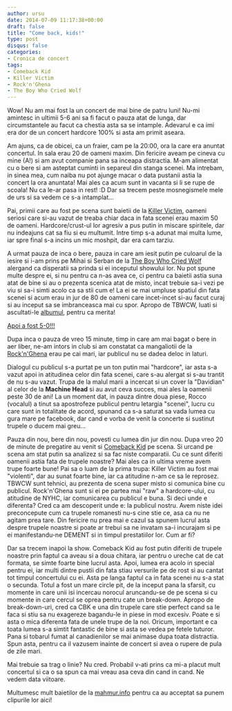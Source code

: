 ```yaml
---
author: ursu
date: 2014-07-09 11:17:38+00:00
draft: false
title: "Come back, kids!"
type: post
disqus: false
categories:
- Cronica de concert
tags:
- Comeback Kid
- Killer Victim
- Rock'n'Ghena
- The Boy Who Cried Wolf
---
```

Wow! Nu am mai fost la un concert de mai bine de patru luni! Nu-mi amintesc in ultimii 5-6 ani sa fi facut o pauza atat de lunga, dar circumstantele au facut ca chestia asta sa se intample. Adevarul e ca imi era dor de un concert hardcore 100% si asta am primit aseara.

Am ajuns, ca de obicei, ca un fraier, cam pe la 20:00, ora la care era anuntat concertul. In sala erau 20 de oameni maxim. Din fericire aveam pe cineva cu mine (A!) si am avut companie pana sa inceapa distractia. M-am alimentat cu o bere si am asteptat cuminti in separeul din stanga scenei. Ma intrebam, in sinea mea, cum naiba nu pot ajunge macar o data pustanii astia la concert la ora anuntata! Mai ales ca acum sunt in vacanta si li se rupe de scoala! Nu ca le-ar pasa in rest! :D Dar sa trecem peste mosnegismele mele de urs si sa vedem ce s-a intamplat...

Pai, primii care au fost pe scena sunt baietii de la [Killer Victim](https://www.facebook.com/pages/Killer-Victim/264380730404889), oameni seriosi care si-au vazut de treaba chiar daca in fata scenei erau maxim 50 de oameni. Hardcore/crust-ul lor agresiv a pus putin in miscare spiritele, dar nu indeajuns cat sa fiu si eu multumit. Intre timp s-a adunat mai multa lume, iar spre final s-a incins un mic moshpit, dar era cam tarziu.

A urmat pauza de inca o bere, pauza in care am iesit putin pe culoarul de la iesire si i-am prins pe Mihai si Serban de la [The Boy Who Cried Wolf](https://www.facebook.com/TheBoyWhoCriedWolf) alergand ca disperatii sa prinda si ei inceputul showului lor. Nu pot spune multe despre ei, si nu pentru ca n-as avea ce, ci pentru ca baietii astia suna atat de bine si au o prezenta scenica atat de misto, incat trebuie sa-i vezi pe viu si sa-i simti acolo ca sa stii cum e! La ei se mai umpluse spatiul din fata scenei si acum erau in jur de 80 de oameni care incet-incet si-au facut curaj si au inceput sa se imbranceasca mai cu spor. Apropo de TBWCW, luati si ascultati-le [albumul](http://tbwcw.bandcamp.com/), pentru ca merita!

[Apoi a fost 5-0!!!](http://www.fifa.com/worldcup/matches/round=255955/match=300186474/index.html#nosticky)

Dupa inca o pauza de vreo 15 minute, timp in care am mai bagat o bere in aer liber, ne-am intors in club si am constatat ca mangaliotii de la [Rock'n'Ghena](https://www.facebook.com/RocknGhena) erau pe cai mari, iar publicul nu se dadea deloc in laturi.

Dialogul cu publicul s-a purtat pe un ton putin mai "hardcore", iar asta s-a vazut apoi in atitudinea celor din fata scenei, care s-au alergat si s-au trantit de nu s-au vazut. Trupa de la malul marii a incercat si un cover la "Davidian" al celor de la **Machine Head** si au avut ceva succes, mai ales la oamenii peste 30 de ani! La un moment dat, in pauza dintre doua piese, Rocco (vocalul) a tinut sa apostrofeze publicul pentru letargia "scenei", lucru cu care sunt in totalitate de acord, spunand ca s-a saturat sa vada lumea cu gura mare pe facebook, dar cand e vorba de venit la concerte si sustinut trupele o ducem mai greu...

Pauza din nou, bere din nou, povesti cu lumea din jur din nou. Dupa vreo 20 de minute de pregatire au venit si [Comeback Kid](https://www.facebook.com/Comeback.Kid) pe scena. Si urcand pe scena am stat putin sa analizez si sa fac niste comparatii. Cu ce sunt diferiti oamenii astia fata de trupele noastre? Mai ales ca in ultima vreme avem trupe foarte bune! Pai sa o luam de la prima trupa: Killer Victim au fost mai "violenti", dar au sunat foarte bine, iar ca atitudine n-am ce sa le reprosez. TBWCW sunt tehnici, au prezenta de scena super misto si comunica bine cu publicul. Rock'n'Ghena sunt si ei pe partea mai "raw" a hardcore-ului, cu atitudine de NYHC, iar comunicarea cu publicul e buna. Si deci unde e diferenta? Cred ca am descoperit unde e: la publicul nostru. Avem niste idei preconcepute cum ca trupele romanesti nu-s cine stie ce, asa ca nu ne agitam prea tare. Din fericire nu prea mai e cazul sa spunem lucrul asta despre trupele noastre si poate ar trebui sa ne invatam sa-i incurajam si pe ei manifestandu-ne DEMENT si in timpul prestatiilor lor. Cum ar fi?

Dar sa trecem inapoi la show. Comeback Kid au fost putin diferiti de trupele noastre prin faptul ca aveau si a doua chitara, iar pentru o ureche cat de cat formata, se simte foarte bine lucrul asta. Apoi, lumea era acolo in special pentru ei, iar multi dintre pustii din fata stiau versurile pe de rost si au cantat tot timpul concertului cu ei. Asta pe langa faptul ca in fata scenei nu s-a stat o secunda. Totul a fost un mare circle pit, de la inceput pana la sfarsit, cu momente in care unii isi incercau norocul aruncandu-se de pe scena si cu momente in care cercul se oprea pentru cate un break-down. Apropo de break-down-uri, cred ca CBK e una din trupele care stie perfect cand sa le faca si stiu sa nu exagereze bagandu-le in piese in mod excesiv. Poate e si asta o mica diferenta fata de unele trupe de la noi. Oricum, important e ca toata lumea s-a simtit fantastic de bine si asta se vedea pe fetele tuturor. Pana si tobarul fumat al canadienilor se mai animase dupa toata distractia. Spun asta, pentru ca il vazusem inainte de concert si avea o rupere de pula de zile mari.

Mai trebuie sa trag o linie? Nu cred. Probabil v-ati prins ca mi-a placut mult concertul si ca o sa spun ca mai vreau asa ceva din cand in cand. Ne vedem data viitoare.

Multumesc mult baietilor de la [mahmur.info](http://mahmur.info) pentru ca au acceptat sa punem clipurile lor aici!
